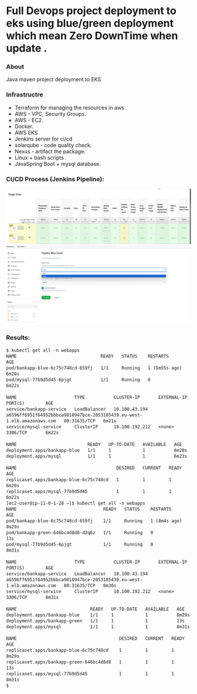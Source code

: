 # Full Devops project deployment to eks using blue/green deployment which mean Zero DownTime when update . 


### About
Java maven project deployment to EKS 

### Infrastructre 
- Terraform for managing the resources in aws .
- AWS - VPC, Security Groups.
- AWS - EC2.
- Docker.
- AWS EKS 
- Jenkins server for ci/cd 
- solarqube - code quality check.
- Nexus -  artifact the package.
- Linux + bash scripts .
- JavaSpring Boot + mysql database.

### CI/CD Process (Jenkins Pipeline):
![screenshot](ci-cd.png)
![screenshot](blue-green.png)

### Results:
```
$ kubectl get all -n webapps
NAME                                READY   STATUS    RESTARTS        AGE
pod/bankapp-blue-6c75c748cd-659fj   1/1     Running   1 (5m55s ago)   6m20s
pod/mysql-77b9d5d45-6pjgt           1/1     Running   0               6m22s

NAME                      TYPE           CLUSTER-IP       EXTERNAL-IP                                                               PORT(S)        AGE
service/bankapp-service   LoadBalancer   10.100.43.194    a6596ff6951f64952bbbca9818947bce-2053185439.eu-west-1.elb.amazonaws.com   80:31635/TCP   6m21s
service/mysql-service     ClusterIP      10.100.192.212   <none>                                                                    3306/TCP       6m22s

NAME                           READY   UP-TO-DATE   AVAILABLE   AGE
deployment.apps/bankapp-blue   1/1     1            1           6m20s
deployment.apps/mysql          1/1     1            1           6m22s

NAME                                      DESIRED   CURRENT   READY   AGE
replicaset.apps/bankapp-blue-6c75c748cd   1         1         1       6m20s
replicaset.apps/mysql-77b9d5d45           1         1         1       6m22s
[ec2-user@ip-11-0-1-28 ~]$ kubectl get all -n webapps
NAME                                 READY   STATUS    RESTARTS       AGE
pod/bankapp-blue-6c75c748cd-659fj    1/1     Running   1 (8m4s ago)   8m29s
pod/bankapp-green-646bc4d8d8-d2q6z   1/1     Running   0              13s
pod/mysql-77b9d5d45-6pjgt            1/1     Running   0              8m31s

NAME                      TYPE           CLUSTER-IP       EXTERNAL-IP                                                               PORT(S)        AGE
service/bankapp-service   LoadBalancer   10.100.43.194    a6596ff6951f64952bbbca9818947bce-2053185439.eu-west-1.elb.amazonaws.com   80:31635/TCP   8m30s
service/mysql-service     ClusterIP      10.100.192.212   <none>                                                                    3306/TCP       8m31s

NAME                            READY   UP-TO-DATE   AVAILABLE   AGE
deployment.apps/bankapp-blue    1/1     1            1           8m29s
deployment.apps/bankapp-green   1/1     1            1           13s
deployment.apps/mysql           1/1     1            1           8m31s

NAME                                       DESIRED   CURRENT   READY   AGE
replicaset.apps/bankapp-blue-6c75c748cd    1         1         1       8m29s
replicaset.apps/bankapp-green-646bc4d8d8   1         1         1       13s
replicaset.apps/mysql-77b9d5d45            1         1         1       8m31s
$

```
